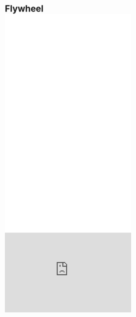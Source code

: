 # Flywheel

<style>
* {
    margin: 0;
    padding: 0;
    box-sizing: border-box; 
}

html, body {
    width: 100%;
    height: 100%;
}

iframe {
    display: block; /* ensures it takes up all available space */
    width: 100%;
    border: none;
    background-color: white;
}
</style>

<iframe width = "100%" height="700" src="local.html"></iframe>

<iframe width="100%" height="255" src="https://www.youtube.com/embed/zWk69IPsMQs" title="YouTube video player" frameborder="0" ></iframe>